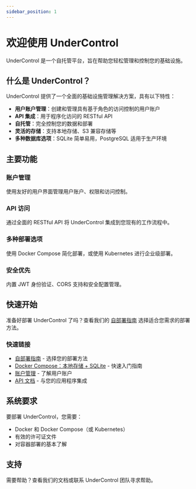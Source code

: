 ```yaml
---
sidebar_position: 1
---
```


# 欢迎使用 UnderControl

UnderControl 是一个自托管平台，旨在帮助您轻松管理和控制您的基础设施。

## 什么是 UnderControl？

UnderControl 提供了一个全面的基础设施管理解决方案，具有以下特性：

- **用户账户管理**：创建和管理具有基于角色的访问控制的用户账户
- **API 集成**：用于程序化访问的 RESTful API
- **自托管**：完全控制您的数据和部署
- **灵活的存储**：支持本地存储、S3 兼容存储等
- **多种数据库选项**：SQLite 简单易用，PostgreSQL 适用于生产环境

## 主要功能

### 账户管理
使用友好的用户界面管理用户账户、权限和访问控制。

### API 访问
通过全面的 RESTful API 将 UnderControl 集成到您现有的工作流程中。

### 多种部署选项
使用 Docker Compose 简化部署，或使用 Kubernetes 进行企业级部署。

### 安全优先
内置 JWT 身份验证、CORS 支持和安全配置管理。

## 快速开始

准备好部署 UnderControl 了吗？查看我们的 [自部署指南](./self-deployment.md) 选择适合您需求的部署方法。

### 快速链接

- [自部署指南](./self-deployment.md) - 选择您的部署方法
- [Docker Compose：本地存储 + SQLite](./deployment/docker-compose-local.md) - 快速入门指南
- [账户管理](./features/accounts.md) - 了解用户账户
- [API 文档](./features/accounts-api.md) - 与您的应用程序集成

## 系统要求

要部署 UnderControl，您需要：

- Docker 和 Docker Compose（或 Kubernetes）
- 有效的许可证文件
- 对容器部署的基本了解

## 支持

需要帮助？查看我们的文档或联系 UnderControl 团队寻求帮助。
